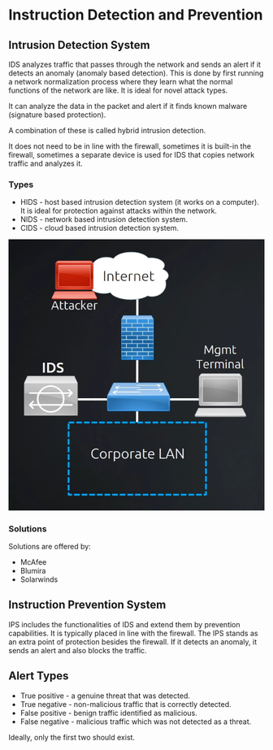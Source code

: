 # Instruction Detection and Prevention

## Intrusion Detection System

IDS analyzes traffic that passes through the network and sends an alert if it detects an anomaly (anomaly based detection). This is done by first running a network normalization process where they learn what the normal functions of the network are like. It is ideal for novel attack types.

It can analyze the data in the packet and alert if it finds known malware (signature based protection).

A combination of these is called hybrid intrusion detection.

It does not need to be in line with the firewall, sometimes it is built-in the firewall, sometimes a separate device is used for IDS that copies network traffic and analyzes it.

### Types

* HIDS - host based intrusion detection system (it works on a computer). It is ideal for protection against attacks within the network.
* NIDS - network based intrusion detection system.
* CIDS - cloud based intrusion detection system.

![](./images/intrusion_detection_and_prevention/ids.png)

### Solutions

Solutions are offered by:
* McAfee
* Blumira
* Solarwinds

## Instruction Prevention System

IPS includes the functionalities of IDS and extend them by prevention capabilities. It is typically placed in line with the firewall. The IPS stands as an extra point of protection besides the firewall. If it detects an anomaly, it sends an alert and also blocks the traffic.

## Alert Types

* True positive - a genuine threat that was detected.
* True negative - non-malicious traffic that is correctly detected.
* False positive - benign traffic identified as malicious.
* False negative - malicious traffic which was not detected as a threat.

Ideally, only the first two should exist.
